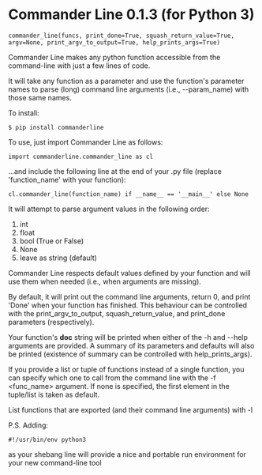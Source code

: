 # Commander Line 0.1.3 (for Python 3)
	commander_line(funcs, print_done=True, squash_return_value=True, argv=None, print_argv_to_output=True, help_prints_args=True)

Commander Line makes any python function accessible from the command-line with just a few lines of code.

It will take any function as a parameter and use the function's parameter names to parse (long) command line arguments (i.e., --param_name) with those same names.

To install:
	
	$ pip install commanderline

To use, just import Commander Line as follows:

	import commanderline.commander_line as cl

...and include the following line at the end of your .py file (replace 'function_name' with your function):

	cl.commander_line(function_name) if __name__ == '__main__' else None

It will attempt to parse argument values in the following order:

1. int
2. float
3. bool (True or False)
4. None
5. leave as string (default)

Commander Line respects default values defined by your function and will use them when needed (i.e., when arguments are missing).

By default, it will print out the command line arguments, return 0, and print 'Done' when your function has finished. This behaviour can be controlled with the print_argv_to_output, squash_return_value, and print_done parameters (respectively).

Your function's __doc__ string will be printed when either of the -h and --help arguments are provided. A summary of its parameters and defaults will also be printed (existence of summary can be controlled with help_prints_args).

If you provide a list or tuple of functions instead of a single function, you can specify which one to call from the command line with the -f <func_name> argument. If none is specified, the first element in the tuple/list is taken as default.

List functions that are exported (and their command line arguments) with -l

P.S. Adding: 

	#!/usr/bin/env python3

as your shebang line will provide a nice and portable run environment for your new command-line tool
	
